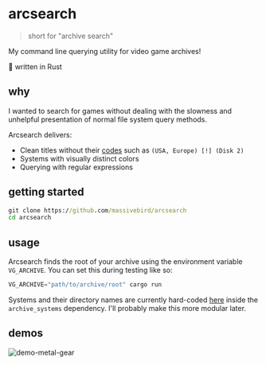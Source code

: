 # arcsearch
> short for "archive search"

My command line querying utility for video game archives!

🦀 written in Rust

## why

I wanted to search for games without dealing with the slowness and unhelpful presentation of normal file system query methods.

Arcsearch delivers:

+ Clean titles without their [codes](https://www.emuparadise.me/help/romnames.php) such as `(USA, Europe) [!] (Disk 2)`
+ Systems with visually distinct colors
+ Querying with regular expressions

## getting started

```cmd
git clone https://github.com/massivebird/arcsearch
cd arcsearch
```

## usage

Arcsearch finds the root of your archive using the environment variable `VG_ARCHIVE`. You can set this during testing like so:

```rust
VG_ARCHIVE="path/to/archive/root" cargo run
```

Systems and their directory names are currently hard-coded [here](https://github.com/massivebird/archive_systems/blob/2dc96e2ac6191741f9995cd6a1c337d9bbf01a79/src/lib.rs#L28) inside the `archive_systems` dependency. I'll probably make this more modular later.

## demos

![demo-metal-gear](https://imgur.com/b8hfzFN.gif)
